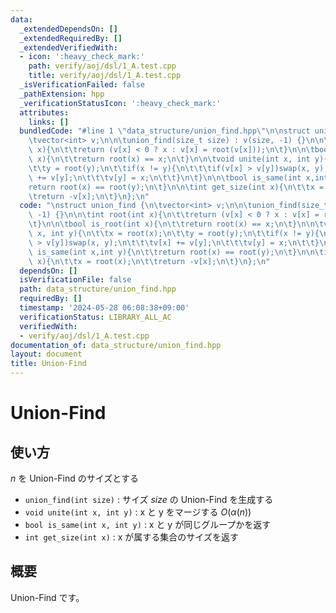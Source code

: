 ```yaml
---
data:
  _extendedDependsOn: []
  _extendedRequiredBy: []
  _extendedVerifiedWith:
  - icon: ':heavy_check_mark:'
    path: verify/aoj/dsl/1_A.test.cpp
    title: verify/aoj/dsl/1_A.test.cpp
  _isVerificationFailed: false
  _pathExtension: hpp
  _verificationStatusIcon: ':heavy_check_mark:'
  attributes:
    links: []
  bundledCode: "#line 1 \"data_structure/union_find.hpp\"\n\nstruct union_find {\n\
    \tvector<int> v;\n\n\tunion_find(size_t size) : v(size, -1) {}\n\n\tint root(int\
    \ x){\n\t\treturn (v[x] < 0 ? x : v[x] = root(v[x]));\n\t}\n\n\tbool is_root(int\
    \ x){\n\t\treturn root(x) == x;\n\t}\n\n\tvoid unite(int x, int y){\n\t\tx = root(x);\n\
    \t\ty = root(y);\n\t\tif(x != y){\n\t\t\tif(v[x] > v[y])swap(x, y);\n\t\t\tv[x]\
    \ += v[y];\n\t\t\tv[y] = x;\n\t\t}\n\t}\n\n\tbool is_same(int x,int y){\n\t\t\
    return root(x) == root(y);\n\t}\n\n\tint get_size(int x){\n\t\tx = root(x);\n\t\
    \treturn -v[x];\n\t}\n};\n"
  code: "\nstruct union_find {\n\tvector<int> v;\n\n\tunion_find(size_t size) : v(size,\
    \ -1) {}\n\n\tint root(int x){\n\t\treturn (v[x] < 0 ? x : v[x] = root(v[x]));\n\
    \t}\n\n\tbool is_root(int x){\n\t\treturn root(x) == x;\n\t}\n\n\tvoid unite(int\
    \ x, int y){\n\t\tx = root(x);\n\t\ty = root(y);\n\t\tif(x != y){\n\t\t\tif(v[x]\
    \ > v[y])swap(x, y);\n\t\t\tv[x] += v[y];\n\t\t\tv[y] = x;\n\t\t}\n\t}\n\n\tbool\
    \ is_same(int x,int y){\n\t\treturn root(x) == root(y);\n\t}\n\n\tint get_size(int\
    \ x){\n\t\tx = root(x);\n\t\treturn -v[x];\n\t}\n};\n"
  dependsOn: []
  isVerificationFile: false
  path: data_structure/union_find.hpp
  requiredBy: []
  timestamp: '2024-05-28 06:08:38+09:00'
  verificationStatus: LIBRARY_ALL_AC
  verifiedWith:
  - verify/aoj/dsl/1_A.test.cpp
documentation_of: data_structure/union_find.hpp
layout: document
title: Union-Find
---
```


# Union-Find

## 使い方

$n$ を Union-Find のサイズとする

- ``union_find(int size)`` : サイズ $size$ の Union-Find を生成する
- ``void unite(int x, int y)`` : x と y をマージする $O(\alpha(n))$
- ``bool is_same(int x, int y)`` : x と y が同じグループかを返す
- ``int get_size(int x)`` : x が属する集合のサイズを返す

## 概要

Union-Find です。
